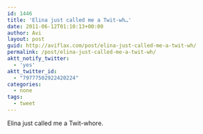 ```yaml
---
id: 1446
title: 'Elina just called me a Twit-wh…'
date: 2011-06-12T01:10:13+00:00
author: Avi
layout: post
guid: http://aviflax.com/post/elina-just-called-me-a-twit-wh/
permalink: /post/elina-just-called-me-a-twit-wh/
aktt_notify_twitter:
  - 'yes'
aktt_twitter_id:
  - "79777502922420224"
categories:
  - none
tags:
  - tweet
---
```

Elina just called me a Twit-whore.